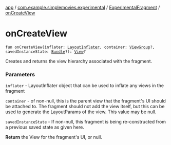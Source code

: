 [app](../../index.md) / [com.example.simplemovies.experimental](../index.md) / [ExperimentalFragment](index.md) / [onCreateView](./on-create-view.md)

# onCreateView

`fun onCreateView(inflater: `[`LayoutInflater`](https://developer.android.com/reference/android/view/LayoutInflater.html)`, container: `[`ViewGroup`](https://developer.android.com/reference/android/view/ViewGroup.html)`?, savedInstanceState: `[`Bundle`](https://developer.android.com/reference/android/os/Bundle.html)`?): `[`View`](https://developer.android.com/reference/android/view/View.html)`?`

Creates and returns the view hierarchy associated with the fragment.

### Parameters

`inflater` - LayoutInflater object that can be used to inflate any views in the fragment

`container` - of non-null, this is the parent view that the fragment's UI should be attached to. The fragment should not add the view itself, but this can be used to generate the LayoutParams of the view. This value may be null.

`savedInstanceState` - If non-null, this fragment is being re-constructed from a previous saved state as given here.

**Return**
the View for the fragment's UI, or null.


